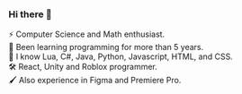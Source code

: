 ### Hi there 👋

⚡ Computer Science and Math enthusiast.  
🌱 Been learning programming for more than 5 years.  
🧠 I know Lua, C#, Java, Python, Javascript, HTML, and CSS.  
🛠️ React, Unity and Roblox programmer.  
🖌️ Also experience in Figma and Premiere Pro.  

<!--
**SafiMomen/SafiMomen** is a ✨ _special_ ✨ repository because its `README.md` (this file) appears on your GitHub profile.

Here are some ideas to get you started:

- 🔭 I’m currently working on ...
- 🌱 I’m currently learning ...
- 👯 I’m looking to collaborate on ...
- 🤔 I’m looking for help with ...
- 💬 Ask me about ...
- 📫 How to reach me: ...
- 😄 Pronouns: ...
- ⚡ Fun fact: ...
-->
